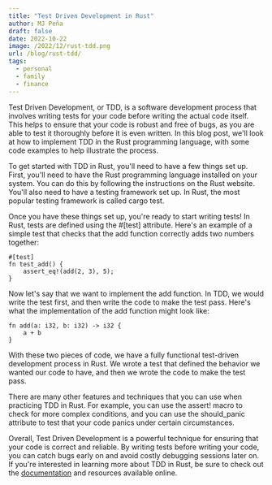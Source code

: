 ```yaml
---
title: "Test Driven Development in Rust"
author: MJ Peña
draft: false
date: 2022-10-22
image: /2022/12/rust-tdd.png
url: /blog/rust-tdd/
tags:
  - personal
  - family
  - finance
---
```


Test Driven Development, or TDD, is a software development process that involves writing tests for your code before writing the actual code itself. This helps to ensure that your code is robust and free of bugs, as you are able to test it thoroughly before it is even written. In this blog post, we'll look at how to implement TDD in the Rust programming language, with some code examples to help illustrate the process.

To get started with TDD in Rust, you'll need to have a few things set up. First, you'll need to have the Rust programming language installed on your system. You can do this by following the instructions on the Rust website. You'll also need to have a testing framework set up. In Rust, the most popular testing framework is called cargo test.

Once you have these things set up, you're ready to start writing tests! In Rust, tests are defined using the #[test] attribute. Here's an example of a simple test that checks that the add function correctly adds two numbers together:

```
#[test]
fn test_add() {
    assert_eq!(add(2, 3), 5);
}
```

Now let's say that we want to implement the add function. In TDD, we would write the test first, and then write the code to make the test pass. Here's what the implementation of the add function might look like:

```
fn add(a: i32, b: i32) -> i32 {
    a + b
}
```

With these two pieces of code, we have a fully functional test-driven development process in Rust. We wrote a test that defined the behavior we wanted our code to have, and then we wrote the code to make the test pass.

There are many other features and techniques that you can use when practicing TDD in Rust. For example, you can use the assert! macro to check for more complex conditions, and you can use the should_panic attribute to test that your code panics under certain circumstances.

Overall, Test Driven Development is a powerful technique for ensuring that your code is correct and reliable. By writing tests before writing your code, you can catch bugs early on and avoid costly debugging sessions later on. If you're interested in learning more about TDD in Rust, be sure to check out the [documentation](https://doc.rust-lang.org/book/ch11-00-testing.html) and resources available online.
